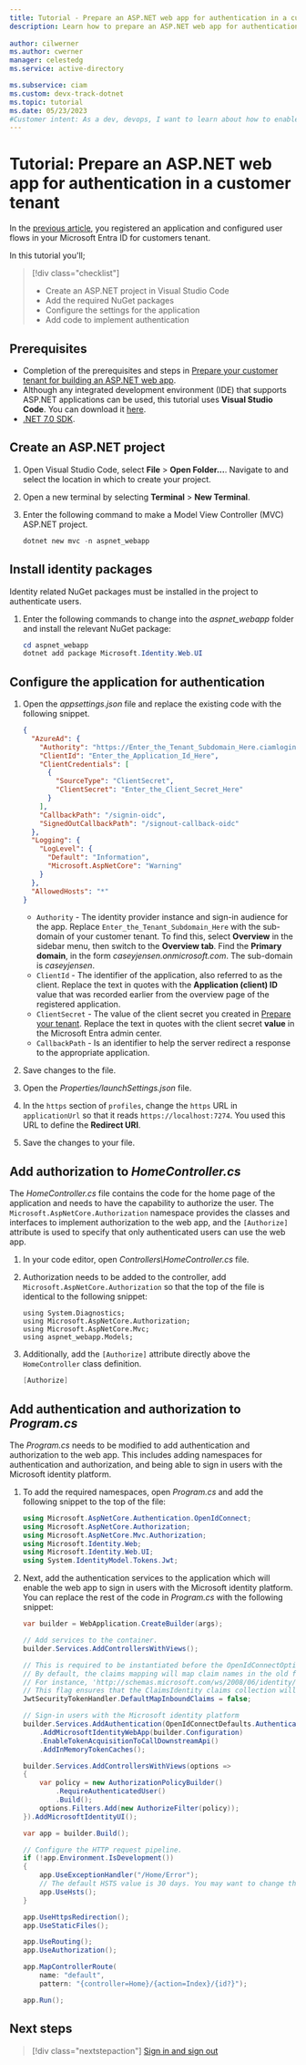 ```yaml
---
title: Tutorial - Prepare an ASP.NET web app for authentication in a customer tenant
description: Learn how to prepare an ASP.NET web app for authentication with your Microsoft Entra ID for customers tenant.
 
author: cilwerner
ms.author: cwerner
manager: celestedg
ms.service: active-directory

ms.subservice: ciam
ms.custom: devx-track-dotnet
ms.topic: tutorial
ms.date: 05/23/2023
#Customer intent: As a dev, devops, I want to learn about how to enable authentication in my own ASP.NET web app with Microsoft Entra ID for customers tenant.
---
```


# Tutorial: Prepare an ASP.NET web app for authentication in a customer tenant

In the [previous article](./tutorial-web-app-dotnet-sign-in-prepare-tenant.md), you registered an application and configured user flows in your Microsoft Entra ID for customers tenant.

In this tutorial you'll;

> [!div class="checklist"]
> * Create an ASP.NET project in Visual Studio Code
> * Add the required NuGet packages
> * Configure the settings for the application
> * Add code to implement authentication

## Prerequisites

* Completion of the prerequisites and steps in [Prepare your customer tenant for building an ASP.NET web app](./tutorial-web-app-dotnet-sign-in-prepare-tenant.md).
* Although any integrated development environment (IDE) that supports ASP.NET applications can be used, this tutorial uses **Visual Studio Code**. You can download it [here](https://visualstudio.microsoft.com/downloads/).
* [.NET 7.0 SDK](https://dotnet.microsoft.com/download/dotnet).

## Create an ASP.NET project

1. Open Visual Studio Code, select **File** > **Open Folder...**. Navigate to and select the location in which to create your project.
1. Open a new terminal by selecting **Terminal** > **New Terminal**.
1. Enter the following command to make a Model View Controller (MVC) ASP.NET project.

    ```powershell
    dotnet new mvc -n aspnet_webapp
    ```

## Install identity packages

Identity related NuGet packages must be installed in the project to authenticate users.

1. Enter the following commands to change into the *aspnet_webapp* folder and install the relevant NuGet package:

    ```powershell
    cd aspnet_webapp
    dotnet add package Microsoft.Identity.Web.UI
    ```

## Configure the application for authentication

1. Open the *appsettings.json* file and replace the existing code with the following snippet.

    ```json
    {
      "AzureAd": {
        "Authority": "https://Enter_the_Tenant_Subdomain_Here.ciamlogin.com/",
        "ClientId": "Enter_the_Application_Id_Here",
        "ClientCredentials": [
          {
            "SourceType": "ClientSecret",
            "ClientSecret": "Enter_the_Client_Secret_Here"
          }
        ],
        "CallbackPath": "/signin-oidc",
        "SignedOutCallbackPath": "/signout-callback-oidc"
      },
      "Logging": {
        "LogLevel": {
          "Default": "Information",
          "Microsoft.AspNetCore": "Warning"
        }
      },
      "AllowedHosts": "*"
    }
    ```

    * `Authority` - The identity provider instance and sign-in audience for the app. Replace `Enter_the_Tenant_Subdomain_Here` with the sub-domain of your customer tenant. To find this, select **Overview** in the sidebar menu, then switch to the **Overview tab**. Find the **Primary domain**, in the form *caseyjensen.onmicrosoft.com*. The sub-domain is *caseyjensen*.
    * `ClientId` - The identifier of the application, also referred to as the client. Replace the text in quotes with the **Application (client) ID** value that was recorded earlier from the overview page of the registered application.
    * `ClientSecret` - The value of the client secret you created in [Prepare your tenant](./tutorial-web-app-dotnet-sign-in-prepare-tenant.md). Replace the text in quotes with the client secret **value** in the Microsoft Entra admin center.
    * `CallbackPath` - Is an identifier to help the server redirect a response to the appropriate application.
    
1. Save changes to the file.
1. Open the *Properties/launchSettings.json* file.
1. In the `https` section of `profiles`, change the `https` URL in `applicationUrl` so that it reads `https://localhost:7274`. You used this URL to define the **Redirect URI**.
1. Save the changes to your file.

## Add authorization to *HomeController.cs*

The *HomeController.cs* file contains the code for the home page of the application and needs to have the capability to authorize the user. The `Microsoft.AspNetCore.Authorization` namespace provides the classes and interfaces to implement authorization to the web app, and the `[Authorize]` attribute is used to specify that only authenticated users can use the web app.

1. In your code editor, open *Controllers\HomeController.cs* file.
1. Authorization needs to be added to the controller, add `Microsoft.AspNetCore.Authorization` so that the top of the file is identical to the following snippet:

    ```cshtml
    using System.Diagnostics;
    using Microsoft.AspNetCore.Authorization;
    using Microsoft.AspNetCore.Mvc;
    using aspnet_webapp.Models;
    ```

1. Additionally, add the `[Authorize]` attribute directly above the `HomeController` class definition.

    ```csharp
    [Authorize]
    ```

## Add authentication and authorization to *Program.cs*

The *Program.cs* needs to be modified to add authentication and authorization to the web app. This includes adding namespaces for authentication and authorization, and being able to sign in users with the Microsoft identity platform.

1. To add the required namespaces, open *Program.cs* and add the following snippet to the top of the file:

    ```csharp
    using Microsoft.AspNetCore.Authentication.OpenIdConnect;
    using Microsoft.AspNetCore.Authorization;
    using Microsoft.AspNetCore.Mvc.Authorization;
    using Microsoft.Identity.Web;
    using Microsoft.Identity.Web.UI;
    using System.IdentityModel.Tokens.Jwt;
    ```

1. Next, add the authentication services to the application which will enable the web app to sign in users with the Microsoft identity platform. You can replace the rest of the code in *Program.cs* with the following snippet:

    ```csharp
    var builder = WebApplication.CreateBuilder(args);

    // Add services to the container.
    builder.Services.AddControllersWithViews();

    // This is required to be instantiated before the OpenIdConnectOptions starts getting configured.
    // By default, the claims mapping will map claim names in the old format to accommodate older SAML applications.
    // For instance, 'http://schemas.microsoft.com/ws/2008/06/identity/claims/role' instead of 'roles' claim.
    // This flag ensures that the ClaimsIdentity claims collection will be built from the claims in the token
    JwtSecurityTokenHandler.DefaultMapInboundClaims = false;

    // Sign-in users with the Microsoft identity platform
    builder.Services.AddAuthentication(OpenIdConnectDefaults.AuthenticationScheme)
        .AddMicrosoftIdentityWebApp(builder.Configuration)
        .EnableTokenAcquisitionToCallDownstreamApi()
        .AddInMemoryTokenCaches();

    builder.Services.AddControllersWithViews(options =>
    {
        var policy = new AuthorizationPolicyBuilder()
            .RequireAuthenticatedUser()
            .Build();
        options.Filters.Add(new AuthorizeFilter(policy));
    }).AddMicrosoftIdentityUI();

    var app = builder.Build();

    // Configure the HTTP request pipeline.
    if (!app.Environment.IsDevelopment())
    {
        app.UseExceptionHandler("/Home/Error");
        // The default HSTS value is 30 days. You may want to change this for production scenarios, see https://aka.ms/aspnetcore-hsts.
        app.UseHsts();
    }

    app.UseHttpsRedirection();
    app.UseStaticFiles();

    app.UseRouting();
    app.UseAuthorization();

    app.MapControllerRoute(
        name: "default",
        pattern: "{controller=Home}/{action=Index}/{id?}");

    app.Run();

    ```

## Next steps

> [!div class="nextstepaction"]
> [Sign in and sign out](tutorial-web-app-dotnet-sign-in-sign-out.md)

